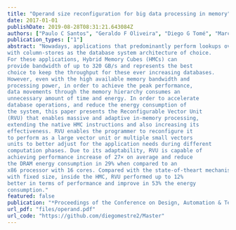 ```yaml
---
title: "Operand size reconfiguration for big data processing in memory"
date: 2017-01-01
publishDate: 2019-08-28T08:31:21.643084Z
authors: ["Paulo C Santos", "Geraldo F Oliveira", "Diego G Tomé", "Marco AZ Alves", "Eduardo C Almeida", "Luigi Carro"]
publication_types: ["1"]
abstract: "Nowadays, applications that predominantly perform lookups over large databases are becoming more popular
with column-stores as the database system architecture of choice.
For these applications, Hybrid Memory Cubes (HMCs) can
provide bandwidth of up to 320 GB/s and represents the best
choice to keep the throughput for these ever increasing databases.
However, even with the high available memory bandwidth and
processing power, in order to achieve the peak performance,
data movements through the memory hierarchy consumes an
unnecessary amount of time and energy. In order to accelerate
database operations, and reduce the energy consumption of
the system, this paper presents the Reconfigurable Vector Unit
(RVU) that enables massive and adaptive in-memory processing,
extending the native HMC instructions and also increasing its
effectiveness. RVU enables the programmer to reconfigure it
to perform as a large vector unit or multiple small vectors
units to better adjust for the application needs during different
computation phases. Due to its adaptability, RVU is capable of
achieving performance increase of 27× on average and reduce
the DRAM energy consumption in 29% when compared to an
x86 processor with 16 cores. Compared with the state-of-theart mechanism capable of performing large vector operations
with fixed size, inside the HMC, RVU performed up to 12%
better in terms of performance and improve in 53% the energy
consumption."
featured: false
publication: "*Proceedings of the Conference on Design, Automation & Test in Europe*"
url_pdf: "files/operand.pdf"
url_code: "https://github.com/diegomestre2/Master"
---
```


